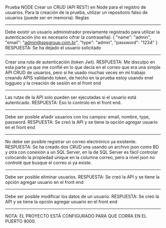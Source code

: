 Prueba NODE
Crear un CRUD (API REST) en Node para el registro de usuarios.
Para la creación de la prueba, utilizar un repositorio falso de usuarios (puede ser en memoria).
Reglas

************************************************************************** 
Debe existir un usuario administrador previamente registrado para utilizar la autenticación (no es necesario cifrar la contraseña): { "name": "admin", "email": "admin@spsgroup.com.br", "type": "admin", "password": "1234" }
RESPUESTA: Se ha dejado el usuario solicitado

************************************************************************** 
Crear una ruta de autenticación (token Jwt).
RESPUESTA: Me disculpo en esta parte ya que me confié en lo que decía en el correo que era una simple API CRUD de usuarios, pero si he usado muchas veces en mi trabajo creando APIS validando token, de hecho en la prueba  estoy usando enel  loggueo y la creación de sesión en el front end

************************************************************************** 
Las rutas de la API solo pueden ser ejecutadas si el usuario está autenticado.
RESPUESTA: Eso lo controlo en el front end.

************************************************************************** 
Debe ser posible añadir usuarios con los campos: email, nombre, type, password.
RESPUESTA: Se creó la API y se tiene la opción agregar usuario en el front end

************************************************************************** 
No debe ser posible registrar un correo electrónico ya existente.
RESPUESTA: Se ha creado dos CRUD una usando un archivo json como BD y otra con conexión a un SQL Server, en la de SQL Server es fácil controlar colocando la propiedad unique en la columna correo, pero a nivel json no controlé que busque el correo si ya existe.

************************************************************************** 
Debe ser posible eliminar usuarios.
RESPUESTA: Se creó la API y se tiene la opción agregar usuario en el front end

************************************************************************** 
Debe ser posible modificar los datos de un usuario.
RESPUESTA: Se creó la API y se tiene la opción agregar usuario en el front end


************************************************************************** 
NOTA: EL PROYECTO ESTÁ CONFIGURADO PARA QUE CORRA EN EL PUERTO 9000.

